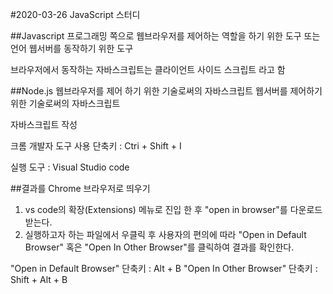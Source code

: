 #2020-03-26 JavaScript 스터디

##Javascript
프로그래밍 쪽으로 웹브라우저를 제어하는 역할을 하기 위한 도구 또는 언어
웹서버를 동작하기 위한 도구 

브라우저에서 동작하는 자바스크립트는 클라이언트 사이드 스크립트 라고 함

##Node.js
웹브라우저를 제어 하기 위한 기술로써의 자바스크립트
웹서버를 제어하기 위한 기술로써의 자바스크립트

자바스크립트 작성
<!DOCTYPE html>
<html>
    <head>
        <meta charset="utf-8"/>
    </head>
    <body>
        <script>
            alert('Hello world');  //자바 스크립트 코드
        </script>
    </body>
</html>

크롬 개발자 도구 사용
단축키 : Ctri + Shift + I

실행 도구 : Visual Studio code 



##결과를 Chrome 브라우저로 띄우기
1. vs code의 확장(Extensions) 메뉴로 진입 한 후 "open in browser"를 다운로드 받는다.
2. 실행하고자 하는 파일에서 우클릭 후 사용자의 편의에 따라 "Open in Default Browser" 혹은 "Open In Other Browser"를 클릭하여 결과를 확인한다.

"Open in Default Browser" 단축키 : Alt + B
"Open In Other Browser" 단축키 : Shift + Alt + B





